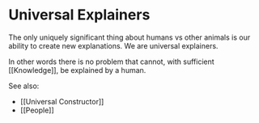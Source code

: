 # Universal Explainers

The only uniquely significant thing about humans vs other animals is our ability to create new explanations. We are universal explainers.

In other words there is no problem that cannot, with sufficient [[Knowledge]], be explained by a human. 

See also:
- [[Universal Constructor]]
- [[People]]